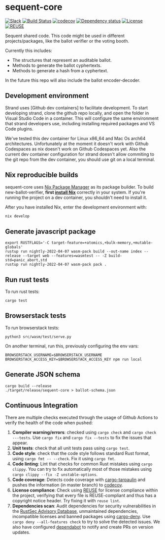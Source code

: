 <!--
SPDX-FileCopyrightText: 2022 Felix Robles <felix@sequentech.io>

SPDX-License-Identifier: AGPL-3.0-only
-->
# sequent-core

[![Slack][slack-badge]][slack-link]
[![Build Status][build-badge]][build-link]
[![codecov][codecov-badge]][codecov-link]
[![Dependency status][dependencies-badge]][dependencies-link]
[![License][license-badge]][license-link]
[![REUSE][reuse-badge]][reuse-link]

Sequent shared code. This code might be used in different projects/packages, like the ballot verifier or the voting booth.

Currently this includes:
 * The structures that represent an auditable ballot.
 * Methods to generate the ballot cyphertexts.
 * Methods to generate a hash from a cyphertext.

In the future this repo will also include the ballot encoder-decoder.

## Development environment

Strand uses [Github dev containers] to facilitate development. To start developing strand,
clone the github repo locally, and open the folder in Visual Studio Code in a container. This
will configure the same environment that strand developers use, including installing required
packages and VS Code plugins.

We've tested this dev container for Linux x86_64 and Mac Os arch64 architectures. Unfortunately
at the moment it doesn't work with Github Codespaces as nix doesn't work on Github Codespaces yet.
Also the current dev container configuration for strand doesn't allow commiting to the git repo
from the dev container, you should use git on a local terminal.

## Nix reproducible builds

sequent-core uses [Nix Package Manager](https://nixos.org/) as its package builder. To build
new-ballot-verifier, **first [install Nix](https://nixos.org/)** correctly in your system. If you're
running the project on a dev container, you shouldn't need to install it.

After you have installed Nix, enter the development environment with:

```bash
nix develop
```

## Generate javascript package

    export RUSTFLAGS='-C target-feature=+atomics,+bulk-memory,+mutable-globals'
    rustup run nightly-2022-04-07 wasm-pack build --out-name index --release --target web --features=wasmtest -- -Z build-std=panic_abort,std
    rustup run nightly-2022-04-07 wasm-pack pack .


## Run rust tests

To run rust tests:

    cargo test

## Browserstack tests

To run browserstack tests:

    python3 src/wasm/test/serve.py

On another terminal, run this, previously configuring the env vars:

    BROWSERSTACK_USERNAME=$BROWSERSTACK_USERNAME BROWSERSTACK_ACCESS_KEY=$BROWSERSTACK_ACCESS_KEY npm run local

## Generate JSON schema

    cargo build --release
    ./target/release/sequent-core > ballot-schema.json

## Continuous Integration

There are multiple checks executed through the usage of Github Actions to verify
the health of the code when pushed:
1. **Compiler warning/errors**: checked using `cargo check` and 
`cargo check ---tests`. Use `cargo fix` and `cargo fix --tests` to fix the 
issues that appear.
2. **Unit tests**: check that all unit tests pass using `cargo test`.
3. **Code style**: check that the code style follows standard Rust format, using
`cargo fmt -- --check`. Fix it using `cargo fmt`.
4. **Code linting**: Lint that checks for common Rust mistakes using 
`cargo clippy`. You can try to fix automatically most of those mistakes using
`cargo clippy --fix -Z unstable-options`.
5. **Code coverage**: Detects code coverage with [cargo-tarpaulin] and pushes the 
information (in master branch) to [codecov].
6. **License compliance**: Check using [REUSE] for license compliance within
the project, verifying that every file is REUSE-compliant and thus has a 
copyright notice header. Try fixing it with `reuse lint`.
7. **Dependencies scan**: Audit dependencies for security vulnerabilities in the
[RustSec Advisory Database], unmaintained dependencies, incompatible licenses
and banned packages using [cargo-deny]. Use `cargo deny --all-features check` to try to solve the detected issues. We also
have configured [dependabot] to notify and create PRs on version updates.


[slack-badge]: https://img.shields.io/badge/Join_us_on_Slack!-sequent--talk-blue.svg?longCache=true&logo=slack
[slack-link]: https://join.slack.com/t/sequentech/shared_invite/zt-1bve9z0px-IF4Je04NJM8AEkCAcdBVWg

[build-badge]: https://github.com/sequentech/sequent-core/workflows/CI/badge.svg?branch=master&event=push
[build-link]: https://github.com/sequentech/sequent-core/actions?query=workflow%3ACI


[codecov-badge]: https://codecov.io/gh/sequentech/sequent-core/branch/master/graph/badge.svg
[codecov-link]: https://codecov.io/

[dependencies-badge]: https://deps.rs/repo/github/sequentech/sequent-core/status.svg
[dependencies-link]: https://deps.rs/repo/github/sequentech/sequent-core
[license-badge]: https://img.shields.io/github/license/sequentech/sequent-core?label=license
[license-link]: https://github.com/sequentech/sequent-core/blob/master/LICENSE
[reuse-badge]: https://api.reuse.software/badge/github.com/sequentech/sequent-core
[reuse-link]: https://api.reuse.software/info/github.com/sequentech/sequent-core

[cargo-deny]: https://github.com/EmbarkStudios/cargo-deny
[RustSec Advisory Database]: https://github.com/RustSec/advisory-db/
[codecov]: https://codecov.io/
[REUSE]: https://reuse.software/
[dependabot]:https://docs.github.com/en/code-security/dependabot/dependabot-version-updates/configuring-dependabot-version-updates
[cargo-tarpaulin]: https://github.com/xd009642/tarpaulin
